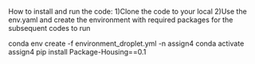 
How to install and run the code:
1)Clone the code to your local
2)Use the env.yaml and create the environment with required packages for the subsequent codes to run

conda env create -f environment_droplet.yml -n assign4
conda activate assign4
pip install Package-Housing==0.1


